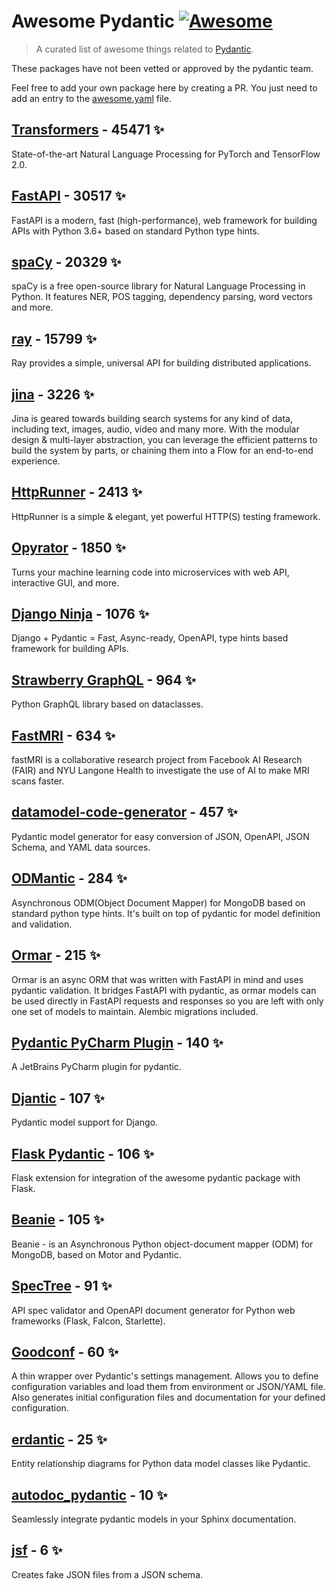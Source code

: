 # Awesome Pydantic [![Awesome](https://awesome.re/badge-flat.svg)](https://github.com/sindresorhus/awesome)

> A curated list of awesome things related to [Pydantic](https://pydantic-docs.helpmanual.io/).

These packages have not been vetted or approved by the pydantic team.

Feel free to add your own package here by creating a PR. You just need to add an entry to the [awesome.yaml](./awesome.yaml) file.


## [Transformers](https://github.com/huggingface/transformers) - 45471 ✨

State-of-the-art Natural Language Processing for PyTorch and TensorFlow 2.0.

## [FastAPI](https://github.com/tiangolo/fastapi) - 30517 ✨

FastAPI is a modern, fast (high-performance), web framework for building APIs with Python 3.6+ based on standard Python type hints.

## [spaCy](https://github.com/explosion/spaCy) - 20329 ✨

spaCy is a free open-source library for Natural Language Processing in Python. It features NER, POS tagging, dependency parsing, word vectors and more.

## [ray](https://github.com/ray-project/ray) - 15799 ✨

Ray provides a simple, universal API for building distributed applications.

## [jina](https://github.com/jina-ai/jina) - 3226 ✨

Jina is geared towards building search systems for any kind of data, including text, images, audio, video and many more. With the modular design & multi-layer abstraction, you can leverage the efficient patterns to build the system by parts, or chaining them into a Flow for an end-to-end experience.

## [HttpRunner](https://github.com/httprunner/httprunner) - 2413 ✨

HttpRunner is a simple & elegant, yet powerful HTTP(S) testing framework.

## [Opyrator](https://github.com/ml-tooling/opyrator) - 1850 ✨

Turns your machine learning code into microservices with web API, interactive GUI, and more.

## [Django Ninja](https://github.com/vitalik/django-ninja) - 1076 ✨

Django + Pydantic = Fast, Async-ready, OpenAPI, type hints based framework for building APIs.

## [Strawberry GraphQL](https://github.com/strawberry-graphql/strawberry) - 964 ✨

Python GraphQL library based on dataclasses.

## [FastMRI](https://github.com/facebookresearch/fastMRI) - 634 ✨

fastMRI is a collaborative research project from Facebook AI Research (FAIR) and NYU Langone Health to investigate the use of AI to make MRI scans faster.

## [datamodel-code-generator](https://github.com/koxudaxi/datamodel-code-generator) - 457 ✨

Pydantic model generator for easy conversion of JSON, OpenAPI, JSON Schema, and YAML data sources.

## [ODMantic](https://github.com/art049/odmantic) - 284 ✨

Asynchronous ODM(Object Document Mapper) for MongoDB based on standard python type hints. It's built on top of pydantic for model definition and validation.

## [Ormar](https://github.com/collerek/ormar) - 215 ✨

Ormar is an async ORM that was written with FastAPI in mind and uses pydantic validation. It bridges FastAPI with pydantic, as ormar models can be used directly in FastAPI requests and responses so you are left with only one set of models to maintain. Alembic migrations included.

## [Pydantic PyCharm Plugin](https://github.com/koxudaxi/pydantic-pycharm-plugin) - 140 ✨

A JetBrains PyCharm plugin for pydantic.

## [Djantic](https://github.com/jordaneremieff/djantic) - 107 ✨

Pydantic model support for Django.

## [Flask Pydantic](https://github.com/bauerji/flask_pydantic) - 106 ✨

Flask extension for integration of the awesome pydantic package with Flask.

## [Beanie](https://github.com/roman-right/beanie) - 105 ✨

Beanie - is an Asynchronous Python object-document mapper (ODM) for MongoDB, based on Motor and Pydantic.

## [SpecTree](https://github.com/0b01001001/spectree) - 91 ✨

API spec validator and OpenAPI document generator for Python web frameworks (Flask, Falcon, Starlette).

## [Goodconf](https://github.com/lincolnloop/goodconf) - 60 ✨

A thin wrapper over Pydantic's settings management. Allows you to define configuration variables and load them from environment or JSON/YAML file. Also generates initial configuration files and documentation for your defined configuration.

## [erdantic](https://github.com/drivendataorg/erdantic) - 25 ✨

Entity relationship diagrams for Python data model classes like Pydantic.

## [autodoc_pydantic](https://github.com/mansenfranzen/autodoc_pydantic) - 10 ✨

Seamlessly integrate pydantic models in your Sphinx documentation.

## [jsf](https://github.com/ghandic/jsf) - 6 ✨

Creates fake JSON files from a JSON schema.
